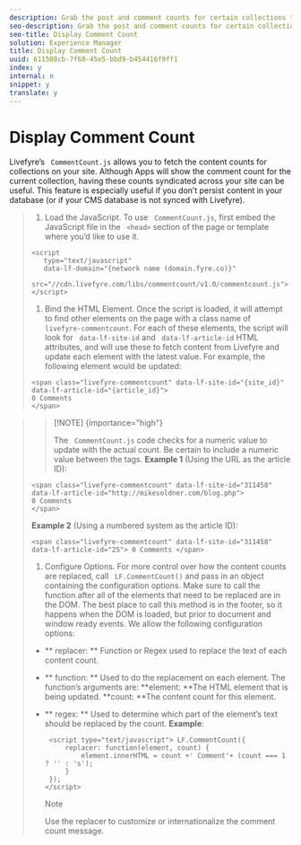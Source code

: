 ```yaml
---
description: Grab the post and comment counts for certain collections to display on your index pages.
seo-description: Grab the post and comment counts for certain collections to display on your index pages.
seo-title: Display Comment Count
solution: Experience Manager
title: Display Comment Count
uuid: 611508cb-7f60-45e5-bbd9-b454416f9ff1
index: y
internal: n
snippet: y
translate: y
---
```


# Display Comment Count

Livefyre’s ` CommentCount.js` allows you to fetch the content counts for collections on your site. Although Apps will show the comment count for the current collection, having these counts syndicated across your site can be useful. This feature is especially useful if you don’t persist content in your database (or if your CMS database is not synced with Livefyre).

>1. Load the JavaScript.
>   To use ` CommentCount.js`, first embed the JavaScript file in the ` <head>` section of the page or template where you’d like to use it.
>
>   ```
>   <script 
>      type="text/javascript" 
>      data-lf-domain="{network name (domain.fyre.co)}" 
>      src="//cdn.livefyre.com/libs/commentcount/v1.0/commentcount.js"> 
>   </script>
>   ```
>
>1. Bind the HTML Element.
>   Once the script is loaded, it will attempt to find other elements on the page with a class name of ` livefyre-commentcount`. For each of these elements, the script will look for ` data-lf-site-id` and ` data-lf-article-id` HTML attributes, and will use these to fetch content from Livefyre and update each element with the latest value.
>   For example, the following element would be updated:
>
>   ```
>   <span class="livefyre-commentcount" data-lf-site-id="{site_id}" data-lf-article-id="{article_id}"> 
>   0 Comments  
>   </span>
>   ```

>   >[!NOTE] {importance="high"}
>   >
>   >The ` CommentCount.js` code checks for a numeric value to update with the actual count. Be certain to include a numeric value between the tags. 
>   **Example 1** (Using the URL as the article ID):
>
>   ```
>   <span class="livefyre-commentcount" data-lf-site-id="311458" data-lf-article-id="http://mikesoldner.com/blog.php">  
>   0 Comments  
>   </span>
>   ```
>   **Example 2** (Using a numbered system as the article ID):
>
>   ```
>   <span class="livefyre-commentcount" data-lf-site-id="311458" data-lf-article-id="25"> 0 Comments </span>
>   ```
>
>1. Configure Options.
>   For more control over how the content counts are replaced, call ` LF.CommentCount()` and pass in an object containing the configuration options. Make sure to call the function after all of the elements that need to be replaced are in the DOM. The best place to call this method is in the footer, so it happens when the DOM is loaded, but prior to document and window ready events.
>   We allow the following configuration options:
>
>* ** replacer: ** Function or Regex used to replace the text of each content count. 
>* ** function: ** Used to do the replacement on each element. The function’s arguments are: 
>  **element: **The HTML element that is being updated. 
>  **count: **The content count for this element. 
>* ** regex: ** Used to determine which part of the element’s text should be replaced by the count. 
>   **Example**:
>
>   ```
>    <script type="text/javascript"> LF.CommentCount({ 
>        replacer: function(element, count) { 
>            element.innerHTML = count +' Comment'+ (count === 1 ? '' : 's'); 
>        } 
>    }); 
>   </script>
>   ```
>
>   >[!NOTE]
>   >
>   >Use the replacer to customize or internationalize the comment count message.
>
